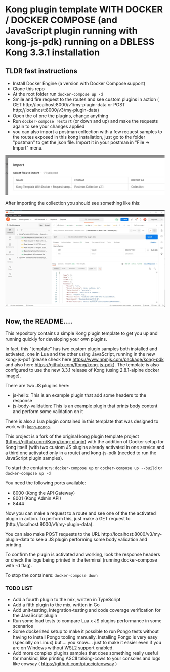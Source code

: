 Kong plugin template WITH DOCKER / DOCKER COMPOSE (and JavaScript plugin running with kong-js-pdk) running on a DBLESS Kong 3.3.1 installation
====================

## TLDR fast instructions

- Install Docker Engine (a version with Docker Compose support)
- Clone this repo
- At the root folder run ` docker-compose up -d `
- Smile and fire request to the routes and see custom plugins in action ( GET http://localhost:8000/v1/my-plugin-data or POST http://localhost:8000/v3/my-plugin-data)
- Open the of one the plugins, change anything
- Run ` docker-compose restart ` (or down and up) and make the requests again to see your changes applied
- you can also import a postman collection with a few request samples to the routes exposed in this kong installation, just go to the folder "postman" to get the json file. Import it in your postman in "File -> Import" menu.

![postman_collection](postman/import.jpg)

After importing the collection you should see something like this:

![postman_collection_imported](postman/import2.jpg)

## Now, the README....

This repository contains a simple Kong plugin template to get you
up and running quickly for developing your own plugins.

In fact, this "template" has two custom plugin samples both installed and activated, one in Lua and the other
using JavaScript, running in the new kong-js-pdf (please check here https://www.npmjs.com/package/kong-pdk
and also here https://github.com/Kong/kong-js-pdk). The template is also configured to use the new 3.3.1 release
of Kong (using 2.8.1-alpine docker image).

There are two JS plugins here:

- js-hello: This is an example plugin that add some headers to the response
- js-body-validation: This is an example plugin that prints body content and perform some validation on it

There is also a Lua plugin contained in this template that was designed to work with
[`kong-pongo`](https://github.com/Kong/kong-pongo).

This project is a fork of the original kong plugin template project (https://github.com/Kong/kong-plugin) with the addition of Docker setup for Kong itself (with two custom JS plugins already activated in one service and a third one activated only in a route) and kong-js-pdk (needed to run the JavaScript plugin samples).

To start the containers:
`docker-compose up` or `docker-compose up --build` or `docker-compose up -d`

You need the following ports available:
- 8000 (Kong the API Gateway)
- 8001 (Kong Admin API)
- 8444

Now you can make a request to a route and see one of the the activated plugin in action.
To perform this, just make a GET request to (http://localhost:8000/v1/my-plugin-data).

You can also make POST requests to the URL http://localhost:8000/v3/my-plugin-data to see a JS plugin performing some body validation and printing.

To confirm the plugin is activated and working, look the response headers or check the logs being printed in the terminal (running docker-compose with -d flag).

To stop the containers:
`docker-compose down`

### TODO LIST
- Add a fourth plugin to the mix, written in TypeScript
- Add a fifth plugin to the mix, written in Go
- Add unit-testing, integration-testing and code coverage verification for the JavaScript plugin
- Run some load tests to compare Lua x JS plugins performance in some scenarios
- Some dockerized setup to make it possible to run Pongo tests without having to install Pongo tooling manually. Installing Pongo is very easy (specially on Linux) but.... you know.... just to make it easier even if you are on Windows without WSL2 support enabled.
- Add more complex plugins samples that does something really useful for mankind, like printing ASCII talking-cows to your consoles and logs like cowsay ( https://github.com/piuccio/cowsay )
